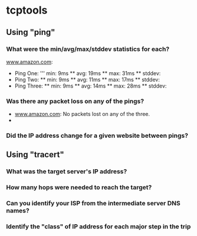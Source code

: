 # tcptools
## Using "ping"
### What were the min/avg/max/stddev statistics for each?
www.amazon.com:
* Ping One: 
''' min: 9ms 
** avg: 19ms 
** max: 31ms 
** stddev: 
* Ping Two:
** min: 9ms
** avg:  11ms
** max: 17ms
** stddev: 
* Ping Three:
** min: 9ms
** avg: 14ms
** max: 28ms
** stddev: 
### Was there any packet loss on any of the pings?
* www.amazon.com: No packets lost on any of the three.
* 
### Did the IP address change for a given website between pings?
## Using "tracert"
### What was the target server's IP address?
### How many hops were needed to reach the target?
### Can you identify your ISP from the intermediate server DNS names?
### Identify the "class" of IP address for each major step in the trip
